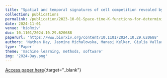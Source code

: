 ```yaml
---
title: "Spatial and temporal signatures of cell competition revealed by K-function analysis"
collection: publications
permalink: /publication/2023-10-01-Space-time-K-functions-for-determining-signatures-of-cell-competition
date: 2024-11-01
venue: 'bioRxiv'
doi: 10.1101/2024.10.29.620688
paperurl: 'https://www.biorxiv.org/content/10.1101/2024.10.29.620688'
authors: 'Nathan Day, Jasmine Michalowska, Manasi Kelkar, Giulia Vallardi, Guillaume Charras, Alan Lowe'
type: 'Paper'
theme: 'machine learning, methods, software'
img: '2024-Day.png'
---
```

[Access paper here](https://doi.org/10.1101/2024.10.29.620688){:target="_blank"}
